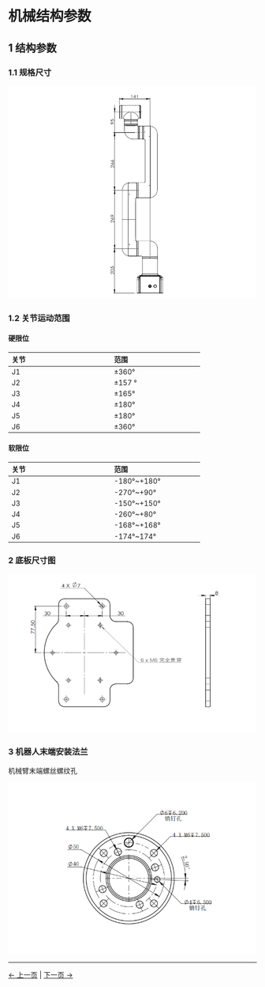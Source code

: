 # 机械结构参数

## 1 结构参数

<!-- ### 1.1 机械臂参数

| 指标         | 参数                  |
| ------------ | --------------------- |
| 名称         | 大象协作机械臂 商用版 |
| 型号         | myCobot pro 630       |
| 自由度       | 6                     |
| 最大负载     | 2kg                   |
| 工作半径     | 630mm                 |
| 重复定位精度 | ±0.5mm                |
| 重量         | 8.8kg                 |
| 电源         | AC100-240V ,50/60HZ   |
| IP等级       | IP42                  |
| 材料         | 铝合金、塑料、橡胶    |
| 工作温度     | 0-50℃                 | -->

<!-- ### 1.1 工作空间

 <div align=center><img src="../resources/2-serialproduct/myCobot Pro 600/Chinese/工作范围.jpg"></div> -->

### 1.1 规格尺寸

<div align=center><img src="../resources/2-ProductFeature/630DH1.png"></div>

### 1.2 关节运动范围
#### 硬限位
| 关节  &nbsp; &nbsp; &nbsp; &nbsp; &nbsp;&nbsp; &nbsp; &nbsp; &nbsp; &nbsp;&nbsp; &nbsp; &nbsp; &nbsp; &nbsp;&nbsp; &nbsp; &nbsp; &nbsp; &nbsp;&nbsp; &nbsp; &nbsp; &nbsp;      | 范围 &nbsp; &nbsp; &nbsp; &nbsp; &nbsp;&nbsp; &nbsp; &nbsp; &nbsp; &nbsp;&nbsp; &nbsp; &nbsp; &nbsp; &nbsp;&nbsp; &nbsp; &nbsp; &nbsp; &nbsp;|
| :--------- | :--------------|
| J1        | ±360° |
| J2        | ±157 ° |
| J3  | ±165°          |
| J4        | ±180° |
| J5   | ±180°             |
| J6   | ±360°   |

#### 软限位
| 关节  &nbsp; &nbsp; &nbsp; &nbsp; &nbsp;&nbsp; &nbsp; &nbsp; &nbsp; &nbsp;&nbsp; &nbsp; &nbsp; &nbsp; &nbsp;&nbsp; &nbsp; &nbsp; &nbsp; &nbsp;&nbsp; &nbsp; &nbsp; &nbsp;      | 范围 &nbsp; &nbsp; &nbsp; &nbsp; &nbsp;&nbsp; &nbsp; &nbsp; &nbsp; &nbsp;&nbsp; &nbsp; &nbsp; &nbsp; &nbsp;&nbsp; &nbsp; &nbsp; &nbsp; &nbsp;|
| :--------- | :--------------|
| J1        | -180°~+180° |
| J2        | -270°~+90° |
| J3  | -150°~+150°          |
| J4        | -260°~+80° |
| J5   | -168°~+168°             |
| J6   | -174°~174°   |

<!-- <div align=center><img src="../resources/2-ProductFeature/joint.png"></div> -->

### 2 底板尺寸图

<div align=center><img src="../resources/2-serialproduct/myCobot Pro 600/Chinese/Drawing 23.png"></div> 

### 3 机器人末端安装法兰
机械臂末端螺丝螺纹孔

<div align=center><img src="../resources/2-serialproduct/myCobot Pro 600/Chinese/Pro 600 末端安装孔.png"></div>

---
[← 上一页](./2.2-ControlCoreParameter.md) | [下一页 →](./2.4-ElectricalCharacteristicParameter.md)
